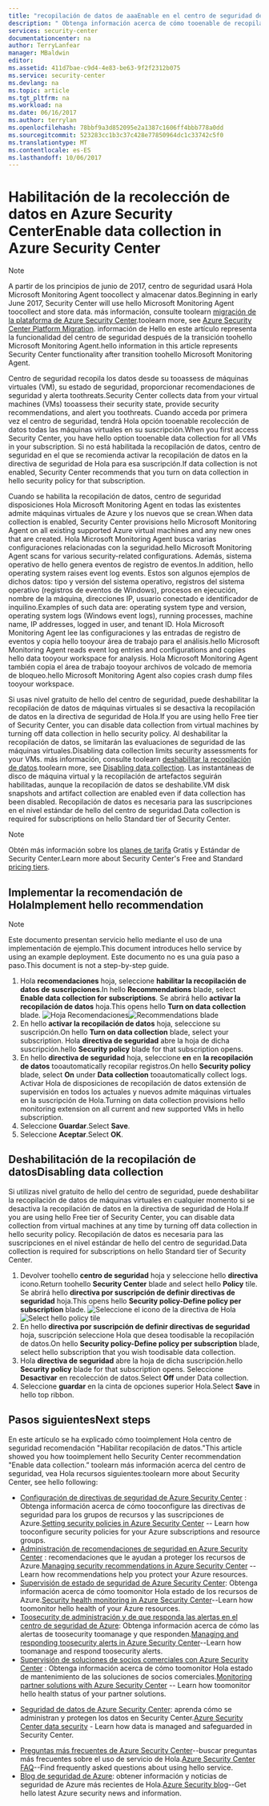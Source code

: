```yaml
---
title: "recopilación de datos de aaaEnable en el centro de seguridad de Azure | Documentos de Microsoft"
description: " Obtenga información acerca de cómo tooenable de recopilación de datos en el centro de seguridad de Azure. "
services: security-center
documentationcenter: na
author: TerryLanfear
manager: MBaldwin
editor: 
ms.assetid: 411d7bae-c9d4-4e83-be63-9f2f2312b075
ms.service: security-center
ms.devlang: na
ms.topic: article
ms.tgt_pltfrm: na
ms.workload: na
ms.date: 06/16/2017
ms.author: terrylan
ms.openlocfilehash: 78bbf9a3d852095e2a1387c1606ff4bbb778a0dd
ms.sourcegitcommit: 523283cc1b3c37c428e77850964dc1c33742c5f0
ms.translationtype: MT
ms.contentlocale: es-ES
ms.lasthandoff: 10/06/2017
---
```

# <a name="enable-data-collection-in-azure-security-center"></a><span data-ttu-id="e7c03-103">Habilitación de la recolección de datos en Azure Security Center</span><span class="sxs-lookup"><span data-stu-id="e7c03-103">Enable data collection in Azure Security Center</span></span>

> [!NOTE]
> <span data-ttu-id="e7c03-104">A partir de los principios de junio de 2017, centro de seguridad usará Hola Microsoft Monitoring Agent toocollect y almacenar datos.</span><span class="sxs-lookup"><span data-stu-id="e7c03-104">Beginning in early June 2017, Security Center will use hello Microsoft Monitoring Agent toocollect and store data.</span></span> <span data-ttu-id="e7c03-105">más información, consulte toolearn [migración de la plataforma de Azure Security Center](security-center-platform-migration.md).</span><span class="sxs-lookup"><span data-stu-id="e7c03-105">toolearn more, see [Azure Security Center Platform Migration](security-center-platform-migration.md).</span></span> <span data-ttu-id="e7c03-106">información de Hello en este artículo representa la funcionalidad del centro de seguridad después de la transición toohello Microsoft Monitoring Agent.</span><span class="sxs-lookup"><span data-stu-id="e7c03-106">hello information in this article represents Security Center functionality after transition toohello Microsoft Monitoring Agent.</span></span>
>
>

<span data-ttu-id="e7c03-107">Centro de seguridad recopila los datos desde su tooassess de máquinas virtuales (VM), su estado de seguridad, proporcionar recomendaciones de seguridad y alerta toothreats.</span><span class="sxs-lookup"><span data-stu-id="e7c03-107">Security Center collects data from your virtual machines (VMs) tooassess their security state, provide security recommendations, and alert you toothreats.</span></span> <span data-ttu-id="e7c03-108">Cuando acceda por primera vez el centro de seguridad, tendrá Hola opción tooenable recolección de datos todas las máquinas virtuales en su suscripción.</span><span class="sxs-lookup"><span data-stu-id="e7c03-108">When you first access Security Center, you have hello option tooenable data collection for all VMs in your subscription.</span></span> <span data-ttu-id="e7c03-109">Si no está habilitada la recopilación de datos, centro de seguridad en el que se recomienda activar la recopilación de datos en la directiva de seguridad de Hola para esa suscripción.</span><span class="sxs-lookup"><span data-stu-id="e7c03-109">If data collection is not enabled, Security Center recommends that you turn on data collection in hello security policy for that subscription.</span></span>

<span data-ttu-id="e7c03-110">Cuando se habilita la recopilación de datos, centro de seguridad disposiciones Hola Microsoft Monitoring Agent en todas las existentes admite máquinas virtuales de Azure y los nuevos que se crean.</span><span class="sxs-lookup"><span data-stu-id="e7c03-110">When data collection is enabled, Security Center provisions hello Microsoft Monitoring Agent on all existing supported Azure virtual machines and any new ones that are created.</span></span> <span data-ttu-id="e7c03-111">Hola Microsoft Monitoring Agent busca varias configuraciones relacionadas con la seguridad.</span><span class="sxs-lookup"><span data-stu-id="e7c03-111">hello Microsoft Monitoring Agent scans for various security-related configurations.</span></span> <span data-ttu-id="e7c03-112">Además, sistema operativo de hello genera eventos de registro de eventos.</span><span class="sxs-lookup"><span data-stu-id="e7c03-112">In addition, hello operating system raises event log events.</span></span> <span data-ttu-id="e7c03-113">Estos son algunos ejemplos de dichos datos: tipo y versión del sistema operativo, registros del sistema operativo (registros de eventos de Windows), procesos en ejecución, nombre de la máquina, direcciones IP, usuario conectado e identificador de inquilino.</span><span class="sxs-lookup"><span data-stu-id="e7c03-113">Examples of such data are: operating system type and version, operating system logs (Windows event logs), running processes, machine name, IP addresses, logged in user, and tenant ID.</span></span> <span data-ttu-id="e7c03-114">Hola Microsoft Monitoring Agent lee las configuraciones y las entradas de registro de eventos y copia hello tooyour área de trabajo para el análisis.</span><span class="sxs-lookup"><span data-stu-id="e7c03-114">hello Microsoft Monitoring Agent reads event log entries and configurations and copies hello data tooyour workspace for analysis.</span></span> <span data-ttu-id="e7c03-115">Hola Microsoft Monitoring Agent también copia el área de trabajo tooyour archivos de volcado de memoria de bloqueo.</span><span class="sxs-lookup"><span data-stu-id="e7c03-115">hello Microsoft Monitoring Agent also copies crash dump files tooyour workspace.</span></span>

<span data-ttu-id="e7c03-116">Si usas nivel gratuito de hello del centro de seguridad, puede deshabilitar la recopilación de datos de máquinas virtuales si se desactiva la recopilación de datos en la directiva de seguridad de Hola.</span><span class="sxs-lookup"><span data-stu-id="e7c03-116">If you are using hello Free tier of Security Center, you can disable data collection from virtual machines by turning off data collection in hello security policy.</span></span> <span data-ttu-id="e7c03-117">Al deshabilitar la recopilación de datos, se limitarán las evaluaciones de seguridad de las máquinas virtuales.</span><span class="sxs-lookup"><span data-stu-id="e7c03-117">Disabling data collection limits security assessments for your VMs.</span></span> <span data-ttu-id="e7c03-118">más información, consulte toolearn [deshabilitar la recopilación de datos](#disabling-data-collection).</span><span class="sxs-lookup"><span data-stu-id="e7c03-118">toolearn more, see [Disabling data collection](#disabling-data-collection).</span></span> <span data-ttu-id="e7c03-119">Las instantáneas de disco de máquina virtual y la recopilación de artefactos seguirán habilitadas, aunque la recopilación de datos se deshabilite.</span><span class="sxs-lookup"><span data-stu-id="e7c03-119">VM disk snapshots and artifact collection are enabled even if data collection has been disabled.</span></span> <span data-ttu-id="e7c03-120">Recopilación de datos es necesaria para las suscripciones en el nivel estándar de hello del centro de seguridad.</span><span class="sxs-lookup"><span data-stu-id="e7c03-120">Data collection is required for subscriptions on hello Standard tier of Security Center.</span></span>

> [!NOTE]
> <span data-ttu-id="e7c03-121">Obtén más información sobre los [planes de tarifa](security-center-pricing.md) Gratis y Estándar de Security Center.</span><span class="sxs-lookup"><span data-stu-id="e7c03-121">Learn more about Security Center's Free and Standard [pricing tiers](security-center-pricing.md).</span></span>
>
>

## <a name="implement-hello-recommendation"></a><span data-ttu-id="e7c03-122">Implementar la recomendación de Hola</span><span class="sxs-lookup"><span data-stu-id="e7c03-122">Implement hello recommendation</span></span>

> [!NOTE]
> <span data-ttu-id="e7c03-123">Este documento presentan servicio hello mediante el uso de una implementación de ejemplo.</span><span class="sxs-lookup"><span data-stu-id="e7c03-123">This document introduces hello service by using an example deployment.</span></span> <span data-ttu-id="e7c03-124">Este documento no es una guía paso a paso.</span><span class="sxs-lookup"><span data-stu-id="e7c03-124">This document is not a step-by-step guide.</span></span>
>
>

1. <span data-ttu-id="e7c03-125">Hola **recomendaciones** hoja, seleccione **habilitar la recopilación de datos de suscripciones**.</span><span class="sxs-lookup"><span data-stu-id="e7c03-125">In hello **Recommendations** blade, select **Enable data collection for subscriptions**.</span></span>  <span data-ttu-id="e7c03-126">Se abrirá hello **activar la recopilación de datos** hoja.</span><span class="sxs-lookup"><span data-stu-id="e7c03-126">This opens hello **Turn on data collection** blade.</span></span>
   <span data-ttu-id="e7c03-127">![Hoja Recomendaciones][2]</span><span class="sxs-lookup"><span data-stu-id="e7c03-127">![Recommendations blade][2]</span></span>
2. <span data-ttu-id="e7c03-128">En hello **activar la recopilación de datos** hoja, seleccione su suscripción.</span><span class="sxs-lookup"><span data-stu-id="e7c03-128">On hello **Turn on data collection** blade, select your subscription.</span></span> <span data-ttu-id="e7c03-129">Hola **directiva de seguridad** abre la hoja de dicha suscripción.</span><span class="sxs-lookup"><span data-stu-id="e7c03-129">hello **Security policy** blade for that subscription opens.</span></span>
3. <span data-ttu-id="e7c03-130">En hello **directiva de seguridad** hoja, seleccione **en** en **la recopilación de datos** tooautomatically recopilar registros.</span><span class="sxs-lookup"><span data-stu-id="e7c03-130">On hello **Security policy** blade, select **On** under **Data collection** tooautomatically collect logs.</span></span> <span data-ttu-id="e7c03-131">Activar Hola de disposiciones de recopilación de datos extensión de supervisión en todos los actuales y nuevos admite máquinas virtuales en la suscripción de Hola.</span><span class="sxs-lookup"><span data-stu-id="e7c03-131">Turning on data collection provisions hello monitoring extension on all current and new supported VMs in hello subscription.</span></span>
4. <span data-ttu-id="e7c03-132">Seleccione **Guardar**.</span><span class="sxs-lookup"><span data-stu-id="e7c03-132">Select **Save**.</span></span>
5. <span data-ttu-id="e7c03-133">Seleccione **Aceptar**.</span><span class="sxs-lookup"><span data-stu-id="e7c03-133">Select **OK**.</span></span>

## <a name="disabling-data-collection"></a><span data-ttu-id="e7c03-134">Deshabilitación de la recopilación de datos</span><span class="sxs-lookup"><span data-stu-id="e7c03-134">Disabling data collection</span></span>
<span data-ttu-id="e7c03-135">Si utilizas nivel gratuito de hello del centro de seguridad, puede deshabilitar la recopilación de datos de máquinas virtuales en cualquier momento si se desactiva la recopilación de datos en la directiva de seguridad de Hola.</span><span class="sxs-lookup"><span data-stu-id="e7c03-135">If you are using hello Free tier of Security Center, you can disable data collection from virtual machines at any time by turning off data collection in hello security policy.</span></span> <span data-ttu-id="e7c03-136">Recopilación de datos es necesaria para las suscripciones en el nivel estándar de hello del centro de seguridad.</span><span class="sxs-lookup"><span data-stu-id="e7c03-136">Data collection is required for subscriptions on hello Standard tier of Security Center.</span></span>

1. <span data-ttu-id="e7c03-137">Devolver toohello **centro de seguridad** hoja y seleccione hello **directiva** icono.</span><span class="sxs-lookup"><span data-stu-id="e7c03-137">Return toohello **Security Center** blade and select hello **Policy** tile.</span></span> <span data-ttu-id="e7c03-138">Se abrirá hello **directiva por suscripción de definir directivas de seguridad** hoja.</span><span class="sxs-lookup"><span data-stu-id="e7c03-138">This opens hello **Security policy-Define policy per subscription** blade.</span></span>
   <span data-ttu-id="e7c03-139">![Seleccione el icono de la directiva de Hola][5]</span><span class="sxs-lookup"><span data-stu-id="e7c03-139">![Select hello policy tile][5]</span></span>
2. <span data-ttu-id="e7c03-140">En hello **directiva por suscripción de definir directivas de seguridad** hoja, suscripción seleccione Hola que desea toodisable la recopilación de datos.</span><span class="sxs-lookup"><span data-stu-id="e7c03-140">On hello **Security policy-Define policy per subscription** blade, select hello subscription that you wish toodisable data collection.</span></span>
3. <span data-ttu-id="e7c03-141">Hola **directiva de seguridad** abre la hoja de dicha suscripción.</span><span class="sxs-lookup"><span data-stu-id="e7c03-141">hello **Security policy** blade for that subscription opens.</span></span>  <span data-ttu-id="e7c03-142">Seleccione **Desactivar** en recolección de datos.</span><span class="sxs-lookup"><span data-stu-id="e7c03-142">Select **Off** under Data collection.</span></span>
4. <span data-ttu-id="e7c03-143">Seleccione **guardar** en la cinta de opciones superior Hola.</span><span class="sxs-lookup"><span data-stu-id="e7c03-143">Select **Save** in hello top ribbon.</span></span>

## <a name="next-steps"></a><span data-ttu-id="e7c03-144">Pasos siguientes</span><span class="sxs-lookup"><span data-stu-id="e7c03-144">Next steps</span></span>
<span data-ttu-id="e7c03-145">En este artículo se ha explicado cómo tooimplement Hola centro de seguridad recomendación "Habilitar recopilación de datos."</span><span class="sxs-lookup"><span data-stu-id="e7c03-145">This article showed you how tooimplement hello Security Center recommendation "Enable data collection.”</span></span> <span data-ttu-id="e7c03-146">toolearn más información acerca del centro de seguridad, vea Hola recursos siguientes:</span><span class="sxs-lookup"><span data-stu-id="e7c03-146">toolearn more about Security Center, see hello following:</span></span>

* <span data-ttu-id="e7c03-147">[Configuración de directivas de seguridad de Azure Security Center](security-center-policies.md) : Obtenga información acerca de cómo tooconfigure las directivas de seguridad para los grupos de recursos y las suscripciones de Azure.</span><span class="sxs-lookup"><span data-stu-id="e7c03-147">[Setting security policies in Azure Security Center](security-center-policies.md) -- Learn how tooconfigure security policies for your Azure subscriptions and resource groups.</span></span>
* <span data-ttu-id="e7c03-148">[Administración de recomendaciones de seguridad en Azure Security Center](security-center-recommendations.md) : recomendaciones que le ayudan a proteger los recursos de Azure.</span><span class="sxs-lookup"><span data-stu-id="e7c03-148">[Managing security recommendations in Azure Security Center](security-center-recommendations.md) -- Learn how recommendations help you protect your Azure resources.</span></span>
* <span data-ttu-id="e7c03-149">[Supervisión de estado de seguridad de Azure Security Center](security-center-monitoring.md): Obtenga información acerca de cómo toomonitor Hola estado de los recursos de Azure.</span><span class="sxs-lookup"><span data-stu-id="e7c03-149">[Security health monitoring in Azure Security Center](security-center-monitoring.md)--Learn how toomonitor hello health of your Azure resources.</span></span>
* <span data-ttu-id="e7c03-150">[Toosecurity de administración y de que responda las alertas en el centro de seguridad de Azure](security-center-managing-and-responding-alerts.md): Obtenga información acerca de cómo las alertas de toosecurity toomanage y que responden.</span><span class="sxs-lookup"><span data-stu-id="e7c03-150">[Managing and responding toosecurity alerts in Azure Security Center](security-center-managing-and-responding-alerts.md)--Learn how toomanage and respond toosecurity alerts.</span></span>
* <span data-ttu-id="e7c03-151">[Supervisión de soluciones de socios comerciales con Azure Security Center](security-center-partner-solutions.md) : Obtenga información acerca de cómo toomonitor Hola estado de mantenimiento de las soluciones de socios comerciales.</span><span class="sxs-lookup"><span data-stu-id="e7c03-151">[Monitoring partner solutions with Azure Security Center](security-center-partner-solutions.md) -- Learn how toomonitor hello health status of your partner solutions.</span></span>
- <span data-ttu-id="e7c03-152">[Seguridad de datos de Azure Security Center](security-center-data-security.md): aprenda cómo se administran y protegen los datos en Security Center.</span><span class="sxs-lookup"><span data-stu-id="e7c03-152">[Azure Security Center data security](security-center-data-security.md) - Learn how data is managed and safeguarded in Security Center.</span></span>
* <span data-ttu-id="e7c03-153">[Preguntas más frecuentes de Azure Security Center](security-center-faq.md)--buscar preguntas más frecuentes sobre el uso de servicio de Hola.</span><span class="sxs-lookup"><span data-stu-id="e7c03-153">[Azure Security Center FAQ](security-center-faq.md)--Find frequently asked questions about using hello service.</span></span>
* <span data-ttu-id="e7c03-154">[Blog de seguridad de Azure](http://blogs.msdn.com/b/azuresecurity/): obtener información y noticias de seguridad de Azure más recientes de Hola.</span><span class="sxs-lookup"><span data-stu-id="e7c03-154">[Azure Security blog](http://blogs.msdn.com/b/azuresecurity/)--Get hello latest Azure security news and information.</span></span>

<!--Image references-->
[2]: ./media/security-center-enable-data-collection/recommendations.png
[3]: ./media/security-center-enable-data-collection/data-collection.png
[4]: ./media/security-center-enable-data-collection/storage-account.png
[5]: ./media/security-center-enable-data-collection/policy.png
[6]: ./media/security-center-enable-data-collection/disable-data-collection.png

